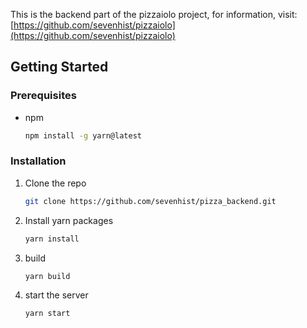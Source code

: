 

This is the backend part of the pizzaiolo project, for information, visit: 
[https://github.com/sevenhist/pizzaiolo](https://github.com/sevenhist/pizzaiolo)  

## Getting Started

### Prerequisites

* npm
  ```sh
  npm install -g yarn@latest
  ```

### Installation

1. Clone the repo
   ```sh
   git clone https://github.com/sevenhist/pizza_backend.git
   ```
2. Install yarn packages
   ```sh
   yarn install
   ```
3. build
   ```sh
   yarn build
   ```
4. start the server
   ```sh
   yarn start
   ```




<!-- # dev-archive:
1. yarn install
2. yarn add dotenv
3. yarn add cors
4. yarn add @types/express 
5. yarn add ts-node typescript
6. yarn global add typescript
7. yarn add --dev @types/cors
8. yarn add --dev @types/node
(). yarn start -->
